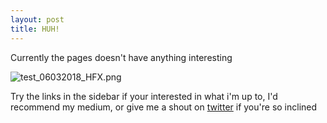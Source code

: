 ```yaml
---
layout: post
title: HUH!
---
```

Currently the pages doesn't have anything interesting
<!--more-->
![test_06032018_HFX.png](https://s19.postimg.org/kqo3368n7/test_06032018_HFX.png)

Try the links in the sidebar if your interested in what i'm up to, I'd recommend my medium, or give me a shout on
[twitter](https://twitter.com/mvsesvm) if you're so inclined